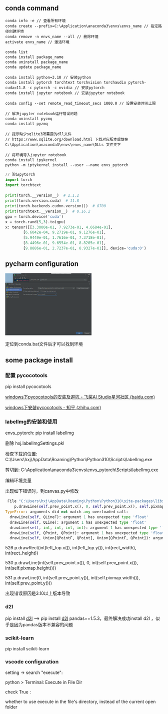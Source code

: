 ## conda command
```shell
conda info -e // 查看所有环境
conda create --prefix=C:\Application\anaconda3\envs\envs_name // 指定路径创建环境
conda remove -n envs_name --all // 删除环境
activate envs_name // 激活环境

conda list
conda install package_name
conda uninstall package_name
conda update package_name

conda install python=3.10 // 安装python
conda install pytorch torchtext torchvision torchaudio pytorch-cuda=11.8 -c pytorch -c nvidia // 安装pytorch
conda install jupyter notebook // 安装jypyter notebook

conda config --set remote_read_timeout_secs 1000.0 // 设置安装时间上限

// 解决jupyter notebook运行错误问题
conda uninstall pyzmq
conda install pyzmq

// 提示缺少sqlite3所需要的dll文件
// https://www.sqlite.org/download.html 下载对应版本后放在C:\Application\anaconda3\envs\envs_name\DLLs 文件夹下

// 将环境导入jupyter notebook
conda install ipykernel
python -m iptykernel install --user --name envs_pytorch

```
```python
// 验证pytorch
import torch
import torchtext

print(torch.__version__)  # 2.1.2
print(torch.version.cuda)  # 11.8
print(torch.backends.cudnn.version())  # 8700
print(torchtext.__version__)  # 0.16.2
gpu = torch.device('cuda')
x = torch.rand(5,3).to(gpu)
x: tensor([[3.3000e-01, 7.9273e-01, 4.6684e-01],
        [6.6042e-04, 9.2719e-01, 9.1276e-01],
        [5.9449e-01, 1.7616e-01, 7.3718e-01],
        [8.4496e-01, 9.6554e-01, 8.8205e-01],
        [9.8886e-01, 2.7237e-01, 8.9327e-01]], device='cuda:0')
```

## pycharm configuration
<img src=".\conda.assets\image-20230724203402801.png" alt="image-20230724203402801" style="zoom: 30%;" />

定位到conda.bat文件后才可以找到环境

## some package install
### 配置 pycocotools

pip install pycocotools

[windows下pycocotools的安装及避坑 - 飞桨AI Studio星河社区 (baidu.com)](https://aistudio.baidu.com/projectdetail/980509)

[windows下安装pycocotools - 知乎 (zhihu.com)](https://zhuanlan.zhihu.com/p/130697744)

### labelImg的安装和使用

envs_pytorch:  pip install labelImg

删除  hxj\.labelImgSettings.pkl

检查下载的位置:  C:\Users\hxj\AppData\Roaming\Python\Python310\Scripts\labelImg.exe

剪切到:  C:\Application\anaconda3\envs\envs_pytorch\Scripts\labelImg.exe

编辑环境变量

出现如下错误时，到canvas.py中修改

```python
 File "C:\Users\hxj\AppData\Roaming\Python\Python310\site-packages\libs\canvas.py", line 530, in paintEvent
    p.drawLine(self.prev_point.x(), 0, self.prev_point.x(), self.pixmap.height())
TypeError: arguments did not match any overloaded call:
  drawLine(self, QLineF): argument 1 has unexpected type 'float'
  drawLine(self, QLine): argument 1 has unexpected type 'float'
  drawLine(self, int, int, int, int): argument 1 has unexpected type 'float'
  drawLine(self, QPoint, QPoint): argument 1 has unexpected type 'float'
  drawLine(self, Union[QPointF, QPoint], Union[QPointF, QPoint]): argument 1 has unexpected type 'float'
```

526  p.drawRect(int(left_top.x()), int(left_top.y()), int(rect_width), int(rect_height))

530  p.drawLine(int(self.prev_point.x()), 0, int(self.prev_point.x()), int(self.pixmap.height()))

531  p.drawLine(0, int(self.prev_point.y()), int(self.pixmap.width()), int(self.prev_point.y()))

出现错误原因是3.10以上版本导致

### d2l

pip install [d2l](https://so.csdn.net/so/search?q=d2l&spm=1001.2101.3001.7020) ——> pip install [d2l](https://so.csdn.net/so/search?q=d2l&spm=1001.2101.3001.7020) pandas==1.5.3，最终解决成功install d2l ，似乎是因为pandas版本不兼容的问题

### scikit-learn

pip install scikit-learn

### vscode configuration

setting -> search "execute":

python > Terminal: Execute in File Dir

check True : 

whether to use execute in the file's directory, instead of the current open folder
